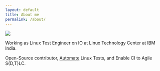 ```yaml
---
layout: default
title: About me
permalink: /about/
---
```


![](https://avatars0.githubusercontent.com/u/16101053?s=160&v=4)

Working as Linux Test Engineer on IO at Linux Technology Center at IBM India.

Open-Source contributor, [Automate](https://github.com/narasimhan-v) Linux Tests, and Enable CI to Agile S{D,T}LC.
